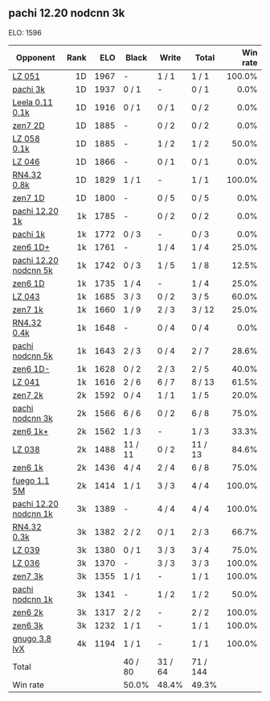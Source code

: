 ## pachi 12.20 nodcnn 3k ##

ELO: 1596

Opponent | Rank | ELO | Black | Write | Total | Win rate
---------|-----:|----:|-------|-------|-------|-------:
[LZ 051](LZ%20051.md) | 1D | 1967 | - | 1 / 1 | 1 / 1 | 100.0%
[pachi 3k](pachi%203k.md) | 1D | 1937 | 0 / 1 | - | 0 / 1 | 0.0%
[Leela 0.11 0.1k](Leela%200.11%200.1k.md) | 1D | 1916 | 0 / 1 | 0 / 1 | 0 / 2 | 0.0%
[zen7 2D](zen7%202D.md) | 1D | 1885 | - | 0 / 2 | 0 / 2 | 0.0%
[LZ 058 0.1k](LZ%20058%200.1k.md) | 1D | 1885 | - | 1 / 2 | 1 / 2 | 50.0%
[LZ 046](LZ%20046.md) | 1D | 1866 | - | 0 / 1 | 0 / 1 | 0.0%
[RN4.32 0.8k](RN4.32%200.8k.md) | 1D | 1829 | 1 / 1 | - | 1 / 1 | 100.0%
[zen7 1D](zen7%201D.md) | 1D | 1800 | - | 0 / 5 | 0 / 5 | 0.0%
[pachi 12.20 1k](pachi%2012.20%201k.md) | 1k | 1785 | - | 0 / 2 | 0 / 2 | 0.0%
[pachi 1k](pachi%201k.md) | 1k | 1772 | 0 / 3 | - | 0 / 3 | 0.0%
[zen6 1D+](zen6%201D+.md) | 1k | 1761 | - | 1 / 4 | 1 / 4 | 25.0%
[pachi 12.20 nodcnn 5k](pachi%2012.20%20nodcnn%205k.md) | 1k | 1742 | 0 / 3 | 1 / 5 | 1 / 8 | 12.5%
[zen6 1D](zen6%201D.md) | 1k | 1735 | 1 / 4 | - | 1 / 4 | 25.0%
[LZ 043](LZ%20043.md) | 1k | 1685 | 3 / 3 | 0 / 2 | 3 / 5 | 60.0%
[zen7 1k](zen7%201k.md) | 1k | 1660 | 1 / 9 | 2 / 3 | 3 / 12 | 25.0%
[RN4.32 0.4k](RN4.32%200.4k.md) | 1k | 1648 | - | 0 / 4 | 0 / 4 | 0.0%
[pachi nodcnn 5k](pachi%20nodcnn%205k.md) | 1k | 1643 | 2 / 3 | 0 / 4 | 2 / 7 | 28.6%
[zen6 1D-](zen6%201D-.md) | 1k | 1628 | 0 / 2 | 2 / 3 | 2 / 5 | 40.0%
[LZ 041](LZ%20041.md) | 1k | 1616 | 2 / 6 | 6 / 7 | 8 / 13 | 61.5%
[zen7 2k](zen7%202k.md) | 2k | 1592 | 0 / 4 | 1 / 1 | 1 / 5 | 20.0%
[pachi nodcnn 3k](pachi%20nodcnn%203k.md) | 2k | 1566 | 6 / 6 | 0 / 2 | 6 / 8 | 75.0%
[zen6 1k+](zen6%201k+.md) | 2k | 1562 | 1 / 3 | - | 1 / 3 | 33.3%
[LZ 038](LZ%20038.md) | 2k | 1488 | 11 / 11 | 0 / 2 | 11 / 13 | 84.6%
[zen6 1k](zen6%201k.md) | 2k | 1436 | 4 / 4 | 2 / 4 | 6 / 8 | 75.0%
[fuego 1.1 5M](fuego%201.1%205M.md) | 2k | 1414 | 1 / 1 | 3 / 3 | 4 / 4 | 100.0%
[pachi 12.20 nodcnn 1k](pachi%2012.20%20nodcnn%201k.md) | 3k | 1389 | - | 4 / 4 | 4 / 4 | 100.0%
[RN4.32 0.3k](RN4.32%200.3k.md) | 3k | 1382 | 2 / 2 | 0 / 1 | 2 / 3 | 66.7%
[LZ 039](LZ%20039.md) | 3k | 1380 | 0 / 1 | 3 / 3 | 3 / 4 | 75.0%
[LZ 036](LZ%20036.md) | 3k | 1370 | - | 3 / 3 | 3 / 3 | 100.0%
[zen7 3k](zen7%203k.md) | 3k | 1355 | 1 / 1 | - | 1 / 1 | 100.0%
[pachi nodcnn 1k](pachi%20nodcnn%201k.md) | 3k | 1341 | - | 1 / 2 | 1 / 2 | 50.0%
[zen6 2k](zen6%202k.md) | 3k | 1317 | 2 / 2 | - | 2 / 2 | 100.0%
[zen6 3k](zen6%203k.md) | 3k | 1232 | 1 / 1 | - | 1 / 1 | 100.0%
[gnugo 3.8 lvX](gnugo%203.8%20lvX.md) | 4k | 1194 | 1 / 1 | - | 1 / 1 | 100.0%
Total | | | 40 / 80 | 31 / 64 | 71 / 144 | 
Win rate| | | 50.0% | 48.4% | 49.3% | 
